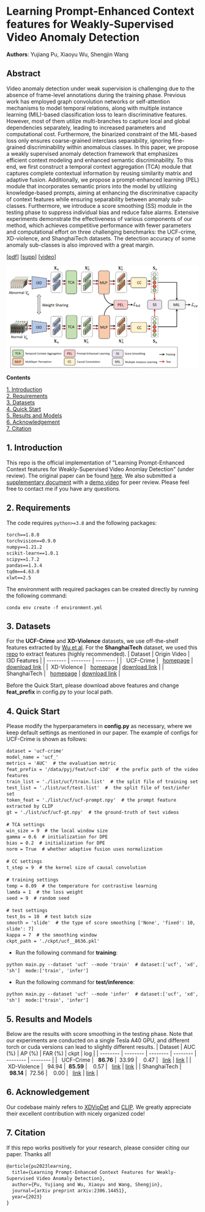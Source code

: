 # Learning Prompt-Enhanced Context features for Weakly-Supervised Video Anomaly Detection
**Authors**: Yujiang Pu, Xiaoyu Wu, Shengjin Wang

## Abstract
Video anomaly detection under weak supervision is challenging due to the absence of frame-level annotations during the training phase. Previous work has employed graph convolution networks or self-attention mechanisms to model temporal relations, along with multiple instance learning (MIL)-based classification loss to learn discriminative features. However, most of them utilize multi-branches to capture local and global dependencies separately, leading to increased parameters and computational cost. Furthermore, the binarized constraint of the MIL-based loss only ensures coarse-grained interclass separability, ignoring fine-grained discriminability within anomalous classes. In this paper, we propose a weakly supervised anomaly detection framework that emphasizes efficient context modeling and enhanced semantic discriminability. To this end, we first construct a temporal context aggregation (TCA) module that captures complete contextual information by reusing similarity matrix and adaptive fusion. Additionally, we propose a prompt-enhanced learning (PEL) module that incorporates semantic priors into the model by utilizing knowledge-based prompts, aiming at enhancing the discriminative capacity of context features while ensuring separability between anomaly sub-classes. Furthermore, we introduce a score smoothing (SS) module in the testing phase to suppress individual bias and reduce false alarms. Extensive experiments demonstrate the effectiveness of various components of our method, which achieves competitive performance with fewer parameters and computational effort on three challenging benchmarks: the UCF-crime, XD-violence, and ShanghaiTech datasets. The detection accuracy of some anomaly sub-classes is also improved with a great margin.

[[pdf](https://arxiv.org/pdf/2306.14451.pdf)] [[supp](https://drive.google.com/file/d/1CxvDFjiMg_RdEZA5_aOwwCEXlJuMMlxk/view?usp=drive_link)] [[video](https://drive.google.com/file/d/1A2E0_ylViA6LCQkb7XOQAum1VUoFMroL/view?usp=drive_link)]

![image](https://github.com/Aaron-Pu/PEL4VAD/blob/master/list/framework.png)

**Contents**

[1. Introduction](#Introduction)  
[2. Requirements](#Requirements)  
[3. Datasets](#Datasets)  
[4. Quick Start](#Quick-Start)  
[5. Results and Models](#Results-and-Models)  
[6. Acknowledgement](#Acknowledgement)  
[7. Citation](#Citation)  


## 1. Introduction
This repo is the official implementation of "Learning Prompt-Enhanced Context features for Weakly-Supervised Video Anomlay Detection" (under review). The original paper can be found [here](https://arxiv.org/pdf/2306.14451.pdf). We also submitted a [supplementary document](https://drive.google.com/file/d/1CxvDFjiMg_RdEZA5_aOwwCEXlJuMMlxk/view?usp=drive_link) with a [demo video](https://drive.google.com/file/d/1A2E0_ylViA6LCQkb7XOQAum1VUoFMroL/view?usp=drive_link) for peer review. Please feel free to contact me if you have any questions.

## 2. Requirements
The code requires ```python>=3.8``` and the following packages:
```
torch==1.8.0
torchvision==0.9.0
numpy==1.21.2
scikit-learn==1.0.1
scipy==1.7.2
pandas==1.3.4
tqdm==4.63.0
xlwt==2.5
```
The environment with required packages can be created directly by running the following command:
```
conda env create -f environment.yml
```

## 3. Datasets
For the **UCF-Crime** and **XD-Violence** datasets, we use off-the-shelf features extracted by [Wu et al](https://github.com/Roc-Ng). For the **ShanghaiTech** dataset, we used this [repo](https://github.com/v-iashin/video_features) to extract features (highly recommended).
| Dataset     | Origin Video   | I3D Features  |
| -------- | -------- | -------- |
| &nbsp;&nbsp;UCF-Crime | &nbsp;&nbsp;[homepage](https://www.crcv.ucf.edu/projects/real-world/) | [download link](https://stuxidianeducn-my.sharepoint.com/:f:/g/personal/pengwu_stu_xidian_edu_cn/EvYcZ5rQZClGs_no2g-B0jcB4ynsonVQIreHIojNnUmPyA?e=xNrGxc) |
| &nbsp;XD-Violence | &nbsp;&nbsp;[homepage](https://roc-ng.github.io/XD-Violence/) | [download link](https://roc-ng.github.io/XD-Violence/) |
| ShanghaiTech | &nbsp;&nbsp;[homepage](https://svip-lab.github.io/dataset/campus_dataset.html) | [download link](https://drive.google.com/file/d/1kIv502RxQnMer-8HB7zrU_GU7CNPNNDv/view?usp=drive_link) |

Before the Quick Start, please download above features and change **feat_prefix** in config.py to your local path.

## 4. Quick Start
Please modify the hyperparameters in **config.py** as necessary, where we keep default settings as mentioned in our paper. The example of configs for UCF-Crime is shown as follows:
```
dataset = 'ucf-crime'
model_name = 'ucf_'
metrics = 'AUC'  # the evaluation metric
feat_prefix = '/data/pyj/feat/ucf-i3d'  # the prefix path of the video features
train_list = './list/ucf/train.list'  # the split file of training set
test_list = './list/ucf/test.list'  #  the split file of test/infer set
token_feat = './list/ucf/ucf-prompt.npy'  # the prompt feature extracted by CLIP
gt = './list/ucf/ucf-gt.npy'  # the ground-truth of test videos

# TCA settings
win_size = 9  # the local window size
gamma = 0.6  # initialization for DPE
bias = 0.2  # initialization for DPE 
norm = True  # whether adaptive fusion uses normalization

# CC settings
t_step = 9  # the kernel size of causal convolution

# training settings
temp = 0.09  # the temperature for contrastive learning
lamda = 1  # the loss weight
seed = 9  # random seed

# test settings
test_bs = 10  # test batch size
smooth = 'slide'  # the type of score smoothing ['None', 'fixed': 10, slide': 7]
kappa = 7  # the smoothing window
ckpt_path = './ckpt/ucf__8636.pkl'
```

- Run the following command for **training**:
```
python main.py --dataset 'ucf' --mode 'train'  # dataset:['ucf', 'xd', 'sh']  mode:['train', 'infer']
```
- Run the following command for **test/inference**:
```
python main.py --dataset 'ucf' --mode 'infer'  # dataset:['ucf', 'xd', 'sh']  mode:['train', 'infer']
```

## 5. Results and Models
Below are the results with score smoothing in the testing phase. Note that our experiments are conducted on a single Tesla A40 GPU, and different torch or cuda versions can lead to slightly different results.
| Dataset     | AUC (%)   | AP (%)  | FAR (%)  |  ckpt  |  log |
| --------     | -------- | -------- | -------- | -------- | -------- |
| &nbsp;&nbsp;UCF-Crime    |   &nbsp;&nbsp;**86.76**  |  &nbsp;33.99   |  &nbsp;&nbsp;&nbsp;0.47    |  &nbsp;&nbsp;[link](https://github.com/Aaron-Pu/PEL4VAD/blob/master/ckpt/ucf__8636.pkl)  |  [link](https://github.com/Aaron-Pu/PEL4VAD/blob/master/log_info.log)        |
| &nbsp;XD-Violence  |   &nbsp;&nbsp;94.94  |  &nbsp;**85.59**   |  &nbsp;&nbsp;&nbsp;0.57    |  &nbsp;&nbsp;[link](https://github.com/Aaron-Pu/PEL4VAD/blob/master/ckpt/xd__8526.pkl)        |       [link](https://github.com/Aaron-Pu/PEL4VAD/blob/master/log_info.log)   |
| ShanghaiTech |   &nbsp;&nbsp;**98.14**  |  &nbsp;72.56   |  &nbsp;&nbsp;&nbsp;0.00    |  &nbsp;&nbsp;[link](https://github.com/Aaron-Pu/PEL4VAD/blob/master/ckpt/SH__98.pkl)        |        [link](https://github.com/Aaron-Pu/PEL4VAD/blob/master/log_info.log)  |

## 6. Acknowledgement
Our codebase mainly refers to [XDVioDet](https://github.com/Roc-Ng/XDVioDet) and [CLIP](https://github.com/openai/CLIP). We greatly appreciate their excellent contribution with nicely organized code!

## 7. Citation
If this repo works positively for your research, please consider citing our paper. Thanks all!
```
@article{pu2023learning,
  title={Learning Prompt-Enhanced Context Features for Weakly-Supervised Video Anomaly Detection},
  author={Pu, Yujiang and Wu, Xiaoyu and Wang, Shengjin},
  journal={arXiv preprint arXiv:2306.14451},
  year={2023}
}
```
